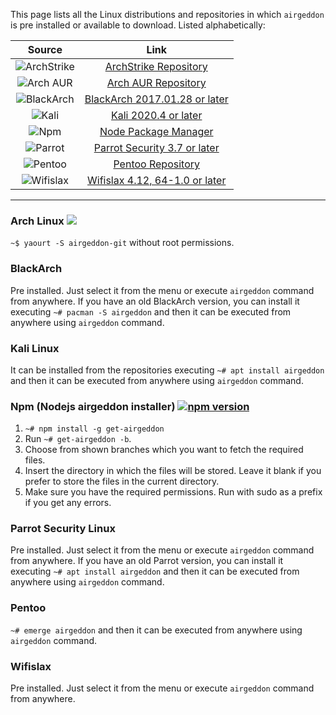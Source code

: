 This page lists all the Linux distributions and repositories in which `airgeddon` is pre installed or available to download. Listed alphabetically:

| Source  | Link  |
|:-------:|:-----:|
| ![ArchStrike](https://raw.githubusercontent.com/v1s1t0r1sh3r3/airgeddon/master/imgs/wiki/archstrike.png) | [ArchStrike Repository] |
| ![Arch AUR](https://raw.githubusercontent.com/v1s1t0r1sh3r3/airgeddon/master/imgs/wiki/arch_aur.png) | [Arch AUR Repository] |
| ![BlackArch](https://raw.githubusercontent.com/v1s1t0r1sh3r3/airgeddon/master/imgs/wiki/blackarch_linux.png) | [BlackArch 2017.01.28 or later] |
| ![Kali](https://raw.githubusercontent.com/v1s1t0r1sh3r3/airgeddon/master/imgs/wiki/kali_linux.png) | [Kali 2020.4 or later] |
| ![Npm](https://raw.githubusercontent.com/v1s1t0r1sh3r3/airgeddon/master/imgs/wiki/npm.png) | [Node Package Manager] |
| ![Parrot](https://raw.githubusercontent.com/v1s1t0r1sh3r3/airgeddon/master/imgs/wiki/parrot_linux.png) | [Parrot Security 3.7 or later] |
| ![Pentoo](https://raw.githubusercontent.com/v1s1t0r1sh3r3/airgeddon/master/imgs/wiki/pentoo_linux.png) | [Pentoo Repository] |
| ![Wifislax](https://raw.githubusercontent.com/v1s1t0r1sh3r3/airgeddon/master/imgs/wiki/wifislax_linux.png) | [Wifislax 4.12, 64-1.0 or later] |

***
### Arch Linux [![](https://img.shields.io/aur/version/airgeddon-git.svg?style=flat-square&colorA=3F3F3F&colorB=1793D1)](https://aur.archlinux.org/packages/airgeddon-git)

`~$ yaourt -S airgeddon-git` without root permissions.

### BlackArch

Pre installed. Just select it from the menu or execute `airgeddon` command from anywhere. If you have an old BlackArch version, you can install it executing `~# pacman -S airgeddon` and then it can be executed from anywhere using `airgeddon` command.

### Kali Linux

It can be installed from the repositories executing `~# apt install airgeddon` and then it can be executed from anywhere using `airgeddon` command.

### Npm (Nodejs airgeddon installer) <a href="https://www.npmjs.com/package/get-airgeddon" rel="nofollow"><img src="https://camo.githubusercontent.com/da48c9ad00fbd55ed5f9db4e72a59b4bd3e21408/68747470733a2f2f696d672e736869656c64732e696f2f6e706d2f762f6765742d616972676564646f6e2e7376673f7374796c653d666c61742d73717561726526636f6c6f72413d35453734343926636f6c6f72423d433144423844" alt="npm version" data-canonical-src="https://img.shields.io/npm/v/get-airgeddon.svg?style=flat-square&amp;colorA=5E7449&amp;colorB=C1DB8D"></a>

1. `~# npm install -g get-airgeddon`
2. Run `~# get-airgeddon -b`.
3. Choose from shown branches which you want to fetch the required files.
4. Insert the directory in which the files will be stored. Leave it blank if you prefer to store the files in the current directory.
5. Make sure you have the required permissions. Run with sudo as a prefix if you get any errors.

### Parrot Security Linux

Pre installed. Just select it from the menu or execute `airgeddon` command from anywhere. If you have an old Parrot version, you can install it executing `~# apt install airgeddon` and then it can be executed from anywhere using `airgeddon` command.

### Pentoo

`~# emerge airgeddon` and then it can be executed from anywhere using `airgeddon` command.

### Wifislax

Pre installed. Just select it from the menu or execute `airgeddon` command from anywhere.

<!-- Links -->
[Wifislax 4.12, 64-1.0 or later]: https://www.wifislax.com
[BlackArch 2017.01.28 or later]: https://blackarch.org
[ArchStrike Repository]: https://archstrike.org/packages/airgeddon-git
[Arch AUR Repository]: https://aur.archlinux.org/packages/airgeddon-git/
[Parrot Security 3.7 or later]: https://www.parrotsec.org
[Node Package Manager]: https://www.npmjs.com/package/get-airgeddon
[Pentoo Repository]: https://www.pentoo.ch
[Kali 2020.4 or later]: https://www.kali.org/